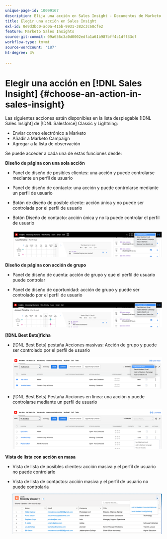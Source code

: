 ```yaml
---
unique-page-id: 10099167
description: Elija una acción en Sales Insight - Documentos de Marketo - Documentación del producto
title: Elegir una acción en Sales Insight
exl-id: 0e9d3bc0-ac0a-415b-9931-382c3c68cfe2
feature: Marketo Sales Insights
source-git-commit: 09a656c3a0d0002edfa1a61b987bff4c1dff33cf
workflow-type: tm+mt
source-wordcount: '187'
ht-degree: 3%

---
```


# Elegir una acción en [!DNL Sales Insight] {#choose-an-action-in-sales-insight}

Las siguientes acciones están disponibles en la lista desplegable [!DNL Sales Insight] de [!DNL Salesforce] Classic y Lightning:

* Enviar correo electrónico a Marketo
* Añadir a Marketo Campaign
* Agregar a la lista de observación

Se puede acceder a cada una de estas funciones desde:

**Diseño de página con una sola acción**

* Panel de diseño de posibles clientes: una acción y puede controlarse mediante un perfil de usuario
* Panel de diseño de contacto: una acción y puede controlarse mediante un perfil de usuario
* Botón de diseño de posible cliente: acción única y no puede ser controlada por el perfil de usuario
* Botón Diseño de contacto: acción única y no la puede controlar el perfil de usuario

  ![](assets/choose-an-action-in-sales-insight-1.png)

**Diseño de página con acción de grupo**

* Panel de diseño de cuenta: acción de grupo y que el perfil de usuario puede controlar
* Panel de diseño de oportunidad: acción de grupo y puede ser controlado por el perfil de usuario

  ![](assets/choose-an-action-in-sales-insight-2.png)

**[!DNL Best Bets]ficha**

* [!DNL Best Bets] pestaña Acciones masivas: Acción de grupo y puede ser controlado por el perfil de usuario

  ![](assets/choose-an-action-in-sales-insight-3.png)

* [!DNL Best Bets] Pestaña Acciones en línea: una acción y puede controlarse mediante un perfil de usuario

  ![](assets/choose-an-action-in-sales-insight-4.png)

**Vista de lista con acción en masa**

* Vista de lista de posibles clientes: acción masiva y el perfil de usuario no puede controlarlo
* Vista de lista de contactos: acción masiva y el perfil de usuario no puede controlarla

  ![](assets/choose-an-action-in-sales-insight-5.png)
